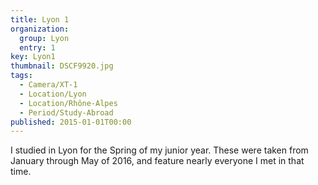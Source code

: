 ```yaml
---
title: Lyon 1
organization: 
  group: Lyon
  entry: 1
key: Lyon1
thumbnail: DSCF9920.jpg
tags:
  - Camera/XT-1
  - Location/Lyon
  - Location/Rhône-Alpes
  - Period/Study-Abroad
published: 2015-01-01T00:00
---
```

I studied in Lyon for the Spring of my junior year. These were taken from January through May of 2016, and feature nearly everyone I met in that time.
